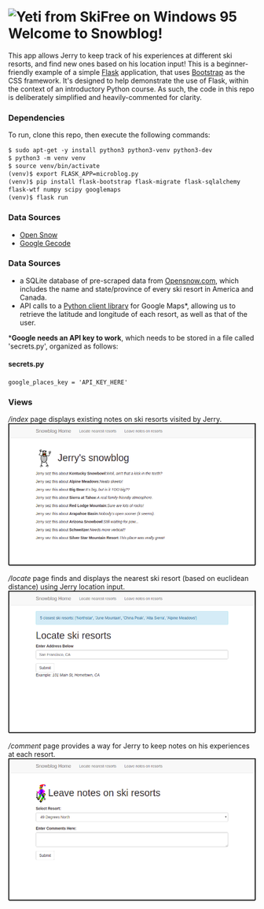 # <img src="/static/images/yeti.gif" alt="Yeti from SkiFree on Windows 95" width="10%" height="auto">Welcome to Snowblog!

This app allows Jerry to keep track of his experiences at different ski resorts, and find new ones based on his location input! This is a beginner-friendly example of a simple [Flask](http://flask.pocoo.org/) application, that uses [Bootstrap](http://getbootstrap.com) as the CSS framework. It's designed to help demonstrate the use of Flask, within the context of an introductory Python course. As such, the code in this repo is deliberately simplified and heavily-commented for clarity.

### Dependencies
To run, clone this repo, then execute the following commands:
```
$ sudo apt-get -y install python3 python3-venv python3-dev  
$ python3 -m venv venv  
$ source venv/bin/activate  
(venv)$ export FLASK_APP=microblog.py  
(venv)$ pip install flask-bootstrap flask-migrate flask-sqlalchemy flask-wtf numpy scipy googlemaps  
(venv)$ flask run
```

### Data Sources
- [Open Snow](www.opensnow.com)
- [Google Gecode](https://developers.google.com/maps/documentation/geocoding/start)


### Data Sources
- a SQLite database of pre-scraped data from [Opensnow.com](https://opensnow.com/), which includes the name and state/province of every ski resort in America and Canada.
- API calls to a [Python client library](https://github.com/googlemaps/google-maps-services-python) for Google Maps*, allowing us to retrieve the latitude and longitude of each resort, as well as that of the user.

***Google needs an API key to work**, which needs to be stored in a file called 'secrets.py', organized as follows:

#### secrets.py
`google_places_key = 'API_KEY_HERE'`

### Views
_/index_ page displays existing notes on ski resorts visited by Jerry.
![Index View](./app/static/images/index_view.png)  

_/locate_ page finds and displays the nearest ski resort (based on euclidean distance) using Jerry location input.
![Locate View](./app/static/images/locate_view.png)  

_/comment_ page provides a way for Jerry to keep notes on his experiences at each resort.
![Comment View](./app/static/images/comment_view.png)
